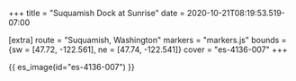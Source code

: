 +++
title = "Suquamish Dock at Sunrise"
date = 2020-10-21T08:19:53.519-07:00

[extra]
route = "Suquamish, Washington"
markers = "markers.js"
bounds = {sw = [47.72, -122.561], ne = [47.74, -122.541]}
cover = "es-4136-007"
+++

<!-- more -->

{{ es_image(id="es-4136-007") }}
